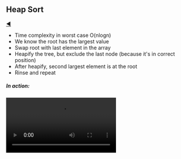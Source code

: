 ## Heap Sort

[:arrow_backward:](../../algorithms_index)

- Time complexity in worst case O(nlogn)
- We know the root has the largest value
- Swap root with last element in the array
- Heapify the tree, but exclude the last node (because it's in correct position)
- After heapify, second largest element is at the root
- Rinse and repeat



##### In action:

<video src="../../../../../src/video/heap_sort_in_action.mp4"></video>
